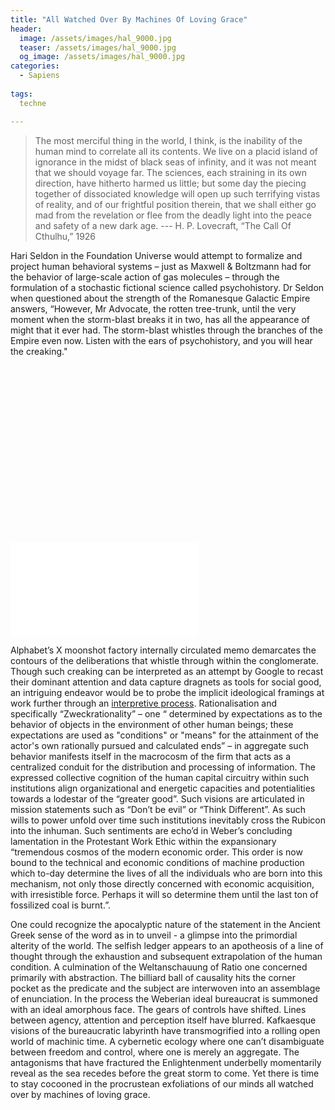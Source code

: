 ```yaml
---
title: "All Watched Over By Machines Of Loving Grace"
header:
  image: /assets/images/hal_9000.jpg
  teaser: /assets/images/hal_9000.jpg
  og_image: /assets/images/hal_9000.jpg
categories:
  - Sapiens
  
tags:
  techne

---
```


> The most merciful thing in the world, I think, is the inability of the human mind to correlate all its contents. We live on a placid island of ignorance in the midst of black seas of infinity, and it was not meant that we should voyage far. The sciences, each straining in its own direction, have hitherto harmed us little; but some day the piecing together of dissociated knowledge will open up such terrifying vistas of reality, and of our frightful position therein, that we shall either go mad from the revelation or flee from the deadly light into the peace and safety of a new dark age.
--- H. P. Lovecraft, “The Call Of Cthulhu,” 1926


Hari Seldon in the Foundation Universe would attempt to formalize and project human behavioral systems – just as Maxwell & Boltzmann had for the behavior of large-scale action of gas molecules – through the formulation of a stochastic fictional science called psychohistory. Dr Seldon when questioned about the strength of the Romanesque Galactic Empire answers, “However, Mr Advocate, the rotten tree-trunk, until the very moment when the storm-blast breaks it in two, has all the appearance of might that it ever had. The storm-blast whistles through the branches of the Empire even now. Listen with the ears of psychohistory, and you will hear the creaking."


<div class="responsive-video-container">

  <div class="fluid-width-video-wrapper" style="padding-top: 56.25%;"><iframe src="/assets/images/selfish_ledger.mp4" allowfullscreen="" id="fitvid0" frameborder="0"></iframe></div>

</div>


 Alphabet’s X moonshot factory internally circulated memo demarcates the contours of the deliberations that whistle  through  within the conglomerate. Though such creaking can be interpreted as an attempt by Google to recast their dominant attention and data capture dragnets as tools for social good, an intriguing endeavor would be to probe the implicit ideological framings at work further through an <a href="#" data-wiki-lang="en" data-wiki-title="Verstehen">interpretive process</a>. Rationalisation and specifically “Zweckrationality” – one “ determined by expectations as to the behavior of objects in the environment of other human beings; these expectations are used as "conditions" or "means" for the attainment of the actor's own rationally pursued and calculated ends” – in aggregate such behavior manifests itself in the macrocosm of the firm that acts as a centralized conduit for the distribution and processing of information. The expressed collective cognition of the human capital circuitry within such institutions align organizational and energetic capacities and potentialities towards a lodestar of the “greater good”. Such visions are articulated in mission statements such as “Don’t be evil” or “Think Different”. As such wills to power unfold over time such institutions inevitably cross the Rubicon into the inhuman. Such sentiments are echo’d in Weber’s concluding lamentation in the Protestant Work Ethic within the expansionary “tremendous cosmos of the modern economic order. This order is now bound to the technical and economic conditions of machine production which to-day determine the lives of all the individuals who are born into this mechanism, not only those directly concerned with economic acquisition, with irresistible force. Perhaps it will so determine them until the last ton of fossilized coal is burnt.”. 

One could recognize the apocalyptic nature of the statement in the Ancient Greek sense of the word as in to unveil - a glimpse into the primordial alterity of the world. The selfish ledger appears to an apotheosis of a line of thought through the exhaustion and subsequent extrapolation of the human condition. A culmination of the Weltanschauung of Ratio one concerned primarily with abstraction. The billiard ball of causality hits the corner pocket as the predicate and the subject are interwoven into an assemblage of enunciation. In the process the Weberian ideal bureaucrat is summoned with an ideal amorphous face. The gears of controls have shifted. Lines between agency, attention and perception itself have blurred. Kafkaesque visions of the bureaucratic labyrinth have transmogrified into a rolling open world of machinic time. A cybernetic ecology where one can’t disambiguate between freedom and control, where one is merely an aggregate. The antagonisms that have fractured the Enlightenment underbelly momentarily reveal as the sea recedes before the great storm to come. Yet there is time to stay cocooned in the procrustean exfoliations of our minds all watched over by machines of loving grace.
